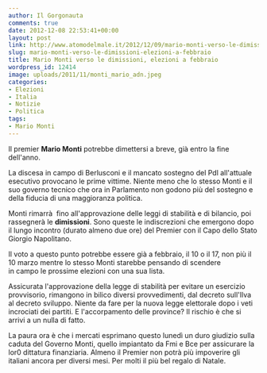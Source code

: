 ```yaml
---
author: Il Gorgonauta
comments: true
date: 2012-12-08 22:53:41+00:00
layout: post
link: http://www.atomodelmale.it/2012/12/09/mario-monti-verso-le-dimissioni-elezioni-a-febbraio/
slug: mario-monti-verso-le-dimissioni-elezioni-a-febbraio
title: Mario Monti verso le dimissioni, elezioni a febbraio
wordpress_id: 12414
image: uploads/2011/11/monti_mario_adn.jpeg
categories:
- Elezioni
- Italia
- Notizie
- Politica
tags:
- Mario Monti
---
```



Il premier **Mario Monti** potrebbe dimettersi a breve, già entro la fine dell'anno.

La discesa in campo di Berlusconi e il mancato sostegno del Pdl all'attuale esecutivo provocano le prime vittime. Niente meno che lo stesso Monti e il suo governo tecnico che ora in Parlamento non godono più del sostegno e della fiducia di una maggioranza politica.

Monti rimarrà  fino all'approvazione delle leggi di stabilità e di bilancio, poi rassegnerà le **dimissioni**. Sono queste le indiscrezioni che emergono dopo il lungo incontro (durato almeno due ore) del Premier con il Capo dello Stato Giorgio Napolitano.

Il voto a questo punto potrebbe essere già a febbraio, il 10 o il 17, non più il 10 marzo mentre lo stesso Monti starebbe pensando di scendere in campo le prossime elezioni con una sua lista.

Assicurata l'approvazione della legge di stabilità per evitare un esercizio provvisorio, rimangono in bilico diversi provvedimenti, dal decreto sull'Ilva al decreto sviluppo. Niente da fare per la nuova legge elettorale dopo i veti incrociati dei partiti. E l'accorpamento delle province? Il rischio è che si arrivi a un nulla di fatto.

La paura ora è che i mercati esprimano questo lunedì un duro giudizio sulla caduta del Governo Monti, quello impiantato da Fmi e Bce per assicurare la lor0 dittatura finanziaria. Almeno il Premier non potrà più impoverire gli italiani ancora per diversi mesi. Per molti il più bel regalo di Natale.

